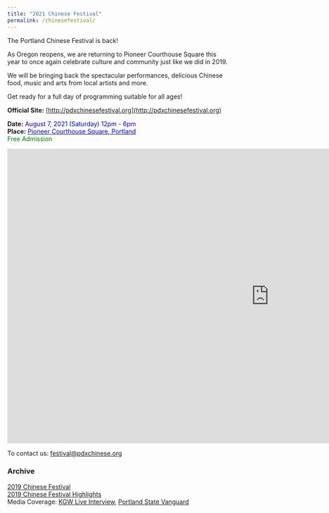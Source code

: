 ```yaml
---
title: "2021 Chinese Festival"
permalink: /chinesefestival/
---
```


The Portland Chinese Festival is back!  

As Oregon reopens, we are returning to Pioneer Courthouse Square this year to once again celebrate culture and community just like we did in 2019.  

We will be bringing back the spectacular performances, delicious Chinese food, music and arts from local artists and more.  

Get ready for a full day of programming suitable for all ages!  

**Official Site:** [http://pdxchinesefestival.org](http://pdxchinesefestival.org)

**Date:** <span style="color:blue">August 7, 2021 (Saturday) 12pm - 6pm </span>  
**Place:** [<span style="color:blue">Pioneer Courthouse Square, Portland</span>](https://www.google.com/maps/place/Pioneer+Courthouse+Square/@45.5189095,-122.6795446,19.21z/data=!4m5!3m4!1s0x54950a051d703e13:0xfebc36dc49ec79c7!8m2!3d45.5189217!4d-122.6793478)  
<span style="color:green"> Free Admission</span>


<iframe width="1189" height="669" src="https://www.youtube.com/embed/hOMUih0WrLQ" frameborder="0" allow="accelerometer; autoplay; encrypted-media; gyroscope; picture-in-picture" allowfullscreen></iframe>

To contact us: [festival@pdxchinese.org](mailto:festival@pdxchinese.org)  


### Archive

[2019 Chinese Festival](http://pdxchinese.org/chinesefestival/chinesefestival_2019/)  
[2019 Chinese Festival Highlights](http://pdxchinese.org/chinese-festival-2019/)  
Media Coverage: [KGW Live Interview](https://www.kgw.com/video/life/first-ever-pdx-chinese-festival-on-the-square/283-21872975-6fee-4122-83d1-a83449b083f5), [Portland State Vanguard](https://psuvanguard.com/oregon-chinese-coalition-hosts-chinese-festival/)
